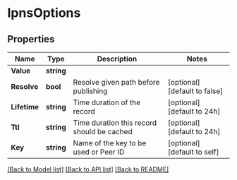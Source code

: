 # IpnsOptions

## Properties
Name | Type | Description | Notes
------------ | ------------- | ------------- | -------------
**Value** | **string** |  | 
**Resolve** | **bool** | Resolve given path before publishing | [optional] [default to false]
**Lifetime** | **string** | Time duration of the record | [optional] [default to 24h]
**Ttl** | **string** | Time duration this record should be cached | [optional] [default to 24h]
**Key** | **string** | Name of the key to be used or Peer ID | [optional] [default to self]

[[Back to Model list]](../README.md#documentation-for-models) [[Back to API list]](../README.md#documentation-for-api-endpoints) [[Back to README]](../README.md)


